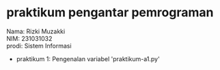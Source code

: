# praktikum pengantar pemrograman 
<div> Nama: Rizki Muzakki </div>
<div> NIM: 231031032 </div>
<div> prodi: Sistem Informasi</div>

* praktikum 1: Pengenalan variabel 'praktikum-a1.py'
